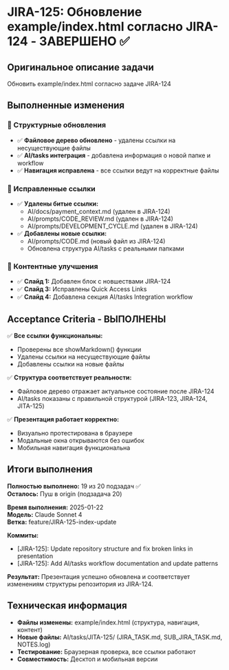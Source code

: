 # JIRA-125: Обновление example/index.html согласно JIRA-124 - ЗАВЕРШЕНО ✅

## Оригинальное описание задачи

Обновить example/index.html согласно задаче JIRA-124

## Выполненные изменения

### 🔧 Структурные обновления

- ✅ **Файловое дерево обновлено** - удалены ссылки на несуществующие файлы
- ✅ **AI/tasks интеграция** - добавлена информация о новой папке и workflow
- ✅ **Навигация исправлена** - все ссылки ведут на корректные файлы

### 📁 Исправленные ссылки

- ✅ **Удалены битые ссылки:**
  - AI/docs/payment_context.md (удален в JIRA-124)
  - AI/prompts/CODE_REVIEW.md (удален в JIRA-124)
  - AI/prompts/DEVELOPMENT_CYCLE.md (удален в JIRA-124)
- ✅ **Добавлены новые ссылки:**
  - AI/prompts/CODE.md (новый файл из JIRA-124)
  - Обновлена структура AI/tasks с реальными папками

### 🎯 Контентные улучшения

- ✅ **Слайд 1:** Добавлен блок с новшествами JIRA-124
- ✅ **Слайд 3:** Исправлены Quick Access Links
- ✅ **Слайд 4:** Добавлена секция AI/tasks Integration workflow

## Acceptance Criteria - ВЫПОЛНЕНЫ

✅ **Все ссылки функциональны:**

- Проверены все showMarkdown() функции
- Удалены ссылки на несуществующие файлы
- Добавлены ссылки на новые файлы

✅ **Структура соответствует реальности:**

- Файловое дерево отражает актуальное состояние после JIRA-124
- AI/tasks показаны с правильной структурой (JIRA-123, JIRA-124, JITA-125)

✅ **Презентация работает корректно:**

- Визуально протестирована в браузере
- Модальные окна открываются без ошибок
- Мобильная навигация функциональна

## Итоги выполнения

**Полностью выполнено:** 19 из 20 подзадач ✅  
**Осталось:** Пуш в origin (подзадача 20)

**Время выполнения:** 2025-01-22  
**Модель:** Claude Sonnet 4  
**Ветка:** feature/JIRA-125-index-update

**Коммиты:**

- [JIRA-125]: Update repository structure and fix broken links in presentation
- [JIRA-125]: Add AI/tasks workflow documentation and update patterns

**Результат:** Презентация успешно обновлена и соответствует изменениям структуры репозитория из JIRA-124.

## Техническая информация

- **Файлы изменены:** example/index.html (структура, навигация, контент)
- **Новые файлы:** AI/tasks/JITA-125/ (JIRA_TASK.md, SUB_JIRA_TASK.md, NOTES.log)
- **Тестирование:** Браузерная проверка, все ссылки работают
- **Совместимость:** Десктоп и мобильная версии
